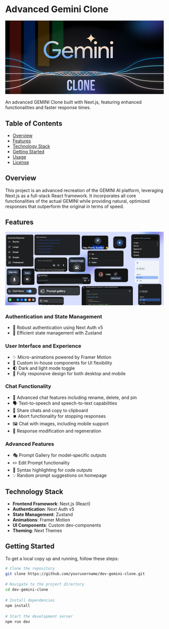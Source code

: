 # Advanced Gemini Clone

![Gemini Clone Logo](public/assets/readme-banner.png)

An advanced GEMINI Clone built with Next.js, featuring enhanced functionalities and faster response times.

## Table of Contents
- [Overview](#overview)
- [Features](#features)
- [Technology Stack](#technology-stack)
- [Getting Started](#getting-started)
- [Usage](#usage)
- [License](#license)

## Overview

This project is an advanced recreation of the GEMINI AI platform, leveraging Next.js as a full-stack React framework. It incorporates all core functionalities of the actual GEMINI while providing natural, optimized responses that outperform the original in terms of speed.

## Features
![Gemini Features](public/assets/gemini-features.png)

### Authentication and State Management
- 🔐 Robust authentication using Next Auth v5
- 🔄 Efficient state management with Zustand

### User Interface and Experience
- ✨ Micro-animations powered by Framer Motion
- 🎨 Custom in-house components for UI flexibility
- 🌓 Dark and light mode toggle
- 📱 Fully responsive design for both desktop and mobile

### Chat Functionality
- 💬 Advanced chat features including rename, delete, and pin
- 🗣️ Text-to-speech and speech-to-text capabilities
- 🔗 Share chats and copy to clipboard
- ⏹️ Abort functionality for stopping responses
- 🖼️ Chat with images, including mobile support
- 🔄 Response modification and regeneration

### Advanced Features
- 🎭 Prompt Gallery for model-specific outputs
- ✏️ Edit Prompt functionality
- 🌈 Syntax highlighting for code outputs
- 💡 Random prompt suggestions on homepage

## Technology Stack

- **Frontend Framework**: Next.js (React)
- **Authentication**: Next Auth v5
- **State Management**: Zustand
- **Animations**: Framer Motion
- **UI Components**: Custom dev-components
- **Theming**: Next Themes

## Getting Started

To get a local copy up and running, follow these steps:

```bash
# Clone the repository
git clone https://github.com/yourusername/dev-gemini-clone.git

# Navigate to the project directory
cd dev-gemini-clone

# Install dependencies
npm install

# Start the development server
npm run dev